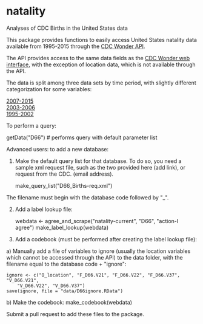 # natality
Analyses of CDC Births in the United States data

This package provides functions to easily access United States natality data available from 1995-2015 through the [CDC Wonder API](https://wonder.cdc.gov/wonder/help/WONDER-API.html). 

The API provides access to the same data fields as the [CDC Wonder web interface](https://wonder.cdc.gov/), with the exception of location data, which is not available through the API.

The data is split among three data sets by time period, with slightly different categorization for some variables:  

[2007-2015](https://wonder.cdc.gov/controller/datarequest/D66)  
[2003-2006](https://wonder.cdc.gov/controller/datarequest/D27)  
[1995-2002](https://wonder.cdc.gov/controller/datarequest/D10)  


To perform a query:

getData("D66")   # performs query with default parameter list



Advanced users: to add a new database:
1. Make the default query list for that database.  To do so, you need a sample xml request file, such as the two provided here (add link), or request from the CDC. (email address).

    make_query_list("D66_Births-req.xml")
	
The filename must begin with the database code followed by "_".

2. Add a label lookup file:

    webdata <- agree_and_scrape("natality-current", "D66", "action-I agree")
	make_label_lookup(webdata)
		
3. Add a codebook (must be performed after creating the label lookup file):

  a) Manually add a file of variables to ignore (usually the location variables which cannot be accessed through the API) to the data folder, with the filename equal to the database code + "ignore":

    ignore <- c("O_location", "F_D66.V21", "F_D66.V22", "F_D66.V37", "V_D66.V21",
	    "V_D66.V22", "V_D66.V37")
	save(ignore, file = "data/D66ignore.RData")

  b) Make the codebook:
    make_codebook(webdata)
	
Submit a pull request to add these files to the package.	
	

	